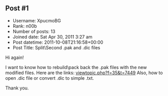 ## Post #1
- Username: XpucmoBG
- Rank: n00b
- Number of posts: 13
- Joined date: Sat Apr 30, 2011 3:27 am
- Post datetime: 2011-10-08T21:16:58+00:00
- Post Title: Split\Second .pak and .dic files

Hi again!

I want to know how to rebuild\pack back the .pak files with the new modified files. 
Here are the links: [viewtopic.php?f=35&t=7449](http://forum.xentax.com/viewtopic.php?f=35&t=7449)
Also, how to open .dic file or convert .dic to simple .txt. 

Thank you.
